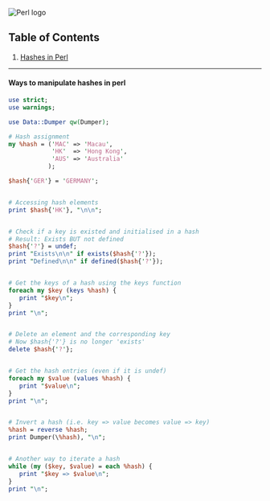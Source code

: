 ![Perl logo](https://www.brandeps.com/logo-download/P/Perl-01.png)

## Table of Contents
1. [Hashes in Perl](https://github.com/ZeroSword-X/programming/tree/master/perl/hashes#ways-to-manipulate-hashes-in-perl)

---

#### Ways to manipulate hashes in perl

```perl
use strict;
use warnings;

use Data::Dumper qw(Dumper);

# Hash assignment
my %hash = ('MAC' => 'Macau',
            'HK'  => 'Hong Kong',
            'AUS' => 'Australia'
           );

$hash{'GER'} = 'GERMANY';


# Accessing hash elements
print $hash{'HK'}, "\n\n";


# Check if a key is existed and initialised in a hash
# Result: Exists BUT not defined
$hash{'?'} = undef;
print "Exists\n\n" if exists($hash{'?'});
print "Defined\n\n" if defined($hash{'?'});


# Get the keys of a hash using the keys function 
foreach my $key (keys %hash) {
   print "$key\n";
}
print "\n";


# Delete an element and the corresponding key
# Now $hash{'?'} is no longer 'exists'
delete $hash{'?'};


# Get the hash entries (even if it is undef)
foreach my $value (values %hash) {
   print "$value\n";
}
print "\n";


# Invert a hash (i.e. key => value becomes value => key)
%hash = reverse %hash;
print Dumper(\%hash), "\n";


# Another way to iterate a hash
while (my ($key, $value) = each %hash) {
   print "$key => $value\n";
}
print "\n";
```
